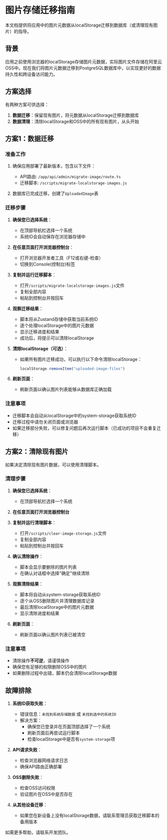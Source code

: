 # 图片存储迁移指南

本文档提供将应用中的图片元数据从localStorage迁移到数据库（或清理现有图片）的指导。

## 背景

应用之前使用浏览器的localStorage存储图片元数据，实际图片文件存储在阿里云OSS中。现在我们将图片元数据迁移到PostgreSQL数据库中，以实现更好的数据持久性和跨设备访问能力。

## 方案选择

有两种方案可供选择：

1. **数据迁移**：保留现有图片，将元数据从localStorage迁移到数据库
2. **数据清理**：清除localStorage和OSS中的所有现有图片，从头开始

## 方案1：数据迁移

### 准备工作

1. 确保应用部署了最新版本，包含以下文件：
   - API路由: `/app/api/admin/migrate-image/route.ts`
   - 迁移脚本: `/scripts/migrate-localstorage-images.js`

2. 数据库已完成迁移，创建了`UploadedImage`表

### 迁移步骤

1. **确保您已选择系统**：
   - 在顶部导航栏选择一个系统
   - 系统ID会自动保存在浏览器存储中

2. **在任意页面打开浏览器控制台**：
   - 打开浏览器开发者工具（F12或右键-检查）
   - 切换到Console(控制台)标签

3. **复制并运行迁移脚本**：
   - 打开`/scripts/migrate-localstorage-images.js`文件
   - 复制全部内容
   - 粘贴到控制台并按回车

4. **观察迁移结果**：
   - 脚本将从Zustand存储中获取当前系统ID
   - 逐个处理localStorage中的图片元数据
   - 显示迁移进度和结果
   - 成功后，将提示可以清除localStorage

5. **清除localStorage（可选）**：
   - 如果所有图片迁移成功，可以执行以下命令清除localStorage：
     ```javascript
     localStorage.removeItem("uploaded-image-files")
     ```

6. **刷新页面**：
   - 刷新页面以确认图片列表能够从数据库正确加载

### 注意事项

- 迁移脚本会自动从localStorage中的system-storage获取系统ID
- 迁移过程中请勿关闭页面或浏览器
- 如果迁移部分失败，可以修复问题后再次运行脚本（已成功的项目不会重复迁移）

## 方案2：清除现有图片

如果决定清除现有图片数据，可以使用清理脚本。

### 清理步骤

1. **确保您已选择系统**：
   - 在顶部导航栏选择一个系统

2. **在任意页面打开浏览器控制台**

3. **复制并运行清理脚本**：
   - 打开`/scripts/clear-image-storage.js`文件
   - 复制全部内容
   - 粘贴到控制台并按回车

4. **确认清除操作**：
   - 脚本会显示要删除的图片列表
   - 在确认对话框中选择"确定"继续清除

5. **观察清除结果**：
   - 脚本将自动从system-storage获取系统ID
   - 逐个从OSS删除图片并清理数据库记录
   - 最后清除localStorage中的图片元数据
   - 显示清除进度和结果

6. **刷新页面**：
   - 刷新页面以确认图片列表已被清空

### 注意事项

- 清除操作**不可逆**，请谨慎操作
- 确保您有足够的权限删除OSS中的图片
- 如果删除过程中出错，脚本仍会清除localStorage数据

## 故障排除

1. **系统ID获取失败**：
   - 错误信息：`未找到系统存储数据` 或 `未找到选中的系统ID`
   - 解决方案：
     - 确保您已登录并在页面顶部选择了一个系统
     - 刷新页面后再尝试运行脚本
     - 检查localStorage中是否有`system-storage`项

2. **API请求失败**：
   - 检查浏览器网络请求日志
   - 确保API路由正确部署

3. **OSS删除失败**：
   - 检查OSS访问权限
   - 验证图片在OSS中是否存在

4. **从其他设备迁移**：
   - 如果您在新设备上没有localStorage数据，请联系管理员获取迁移脚本的备用版本

如需更多帮助，请联系开发团队。 
